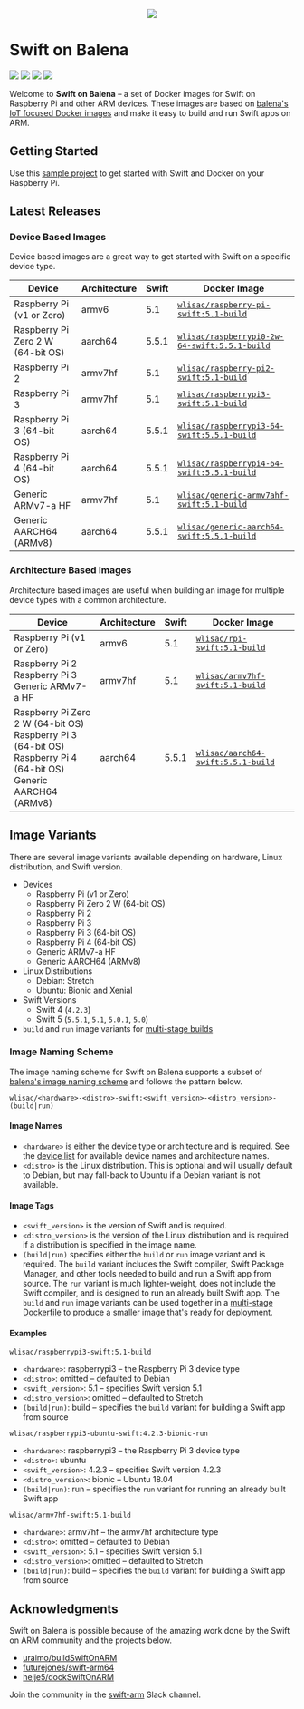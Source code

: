 <p align="center">
  <img src="Assets/logo.svg">
</p>

# Swift on Balena

<p>
    <img src="https://img.shields.io/badge/Swift-4 | 5-orange.svg" />
    <img src="https://img.shields.io/badge/architectures-ARMv6 | ARMv7 | ARMv8-lightgray.svg" />
    <a href="https://twitter.com/wlisac"><img src="https://img.shields.io/badge/twitter-@wlisac-blue.svg" /></a>
    <a href="https://launchpass.com/swift-arm"><img src="https://img.shields.io/badge/slack-swift--arm-purple.svg" /></a>
</p>

Welcome to **Swift on Balena** – a set of Docker images for Swift on Raspberry Pi and other ARM devices. These images are based on [balena's IoT focused Docker images](https://www.balena.io/docs/reference/base-images/base-images/) and make it easy to build and run Swift apps on ARM. 

## Getting Started

Use this [sample project](https://github.com/wlisac/balena-swift-hello-world) to get started with Swift and Docker on your Raspberry Pi.


## Latest Releases

### Device Based Images
Device based images are a great way to get started with Swift on a specific device type.

| Device                                | Architecture | Swift | Docker Image                                                                                             |
|---------------------------------------|--------------|-------|----------------------------------------------------------------------------------------------------------|
| Raspberry Pi (v1 or Zero)             | armv6        | 5.1   | [`wlisac/raspberry-pi-swift:5.1-build`](https://hub.docker.com/r/wlisac/raspberry-pi-swift/tags)         |
| Raspberry Pi Zero 2 W<br>(64-bit OS) | aarch64      | 5.5.1 | [`wlisac/raspberrypi0-2w-64-swift:5.5.1-build`](https://hub.docker.com/r/wlisac/raspberrypi0-2w-64-swift/tags)         |
| Raspberry Pi 2                        | armv7hf      | 5.1   | [`wlisac/raspberry-pi2-swift:5.1-build`](https://hub.docker.com/r/wlisac/raspberry-pi2-swift/tags)       |
| Raspberry Pi 3                        | armv7hf      | 5.1   | [`wlisac/raspberrypi3-swift:5.1-build`](https://hub.docker.com/r/wlisac/raspberrypi3-swift/tags)         |
| Raspberry Pi 3 (64-bit OS)            | aarch64      | 5.5.1 | [`wlisac/raspberrypi3-64-swift:5.5.1-build`](https://hub.docker.com/r/wlisac/raspberrypi3-64-swift/tags)   |
| Raspberry Pi 4 (64-bit OS)            | aarch64      | 5.5.1 | [`wlisac/raspberrypi4-64-swift:5.5.1-build`](https://hub.docker.com/r/wlisac/raspberrypi4-64-swift/tags)   |
| Generic ARMv7-a HF                    | armv7hf      | 5.1   | [`wlisac/generic-armv7ahf-swift:5.1-build`](https://hub.docker.com/r/wlisac/generic-armv7ahf-swift/tags) |
| Generic AARCH64 (ARMv8)               | aarch64      | 5.5.1 | [`wlisac/generic-aarch64-swift:5.5.1-build`](https://hub.docker.com/r/wlisac/generic-aarch64-swift/tags)   |

### Architecture Based Images
Architecture based images are useful when building an image for multiple device types with a common architecture.

| Device                                                                                          | Architecture | Swift | Docker Image                                                                           |
|-------------------------------------------------------------------------------------------------|--------------|-------|----------------------------------------------------------------------------------------|
| Raspberry Pi (v1 or Zero)                                                                       | armv6        | 5.1   | [`wlisac/rpi-swift:5.1-build`](https://hub.docker.com/r/wlisac/rpi-swift/tags)         |
| Raspberry Pi 2<br>Raspberry Pi 3<br>Generic ARMv7-a HF                                          | armv7hf      | 5.1   | [`wlisac/armv7hf-swift:5.1-build`](https://hub.docker.com/r/wlisac/armv7hf-swift/tags) |
| Raspberry Pi Zero 2 W (64-bit OS)<br>Raspberry Pi 3 (64-bit OS)<br>Raspberry Pi 4 (64-bit OS)<br>Generic AARCH64 (ARMv8)             | aarch64      | 5.5.1 | [`wlisac/aarch64-swift:5.5.1-build`](https://hub.docker.com/r/wlisac/aarch64-swift/tags) |

## Image Variants

There are several image variants available depending on hardware, Linux distribution, and Swift version.

- Devices
    - Raspberry Pi (v1 or Zero)
    - Raspberry Pi Zero 2 W (64-bit OS)
    - Raspberry Pi 2
    - Raspberry Pi 3
    - Raspberry Pi 3 (64-bit OS)
    - Raspberry Pi 4 (64-bit OS)
    - Generic ARMv7-a HF
    - Generic AARCH64 (ARMv8)
- Linux Distributions
    - Debian: Stretch
    - Ubuntu: Bionic and Xenial
- Swift Versions
    - Swift 4 (`4.2.3`)
    - Swift 5 (`5.5.1`, `5.1`, `5.0.1`, `5.0`)
- `build` and `run` image variants for [multi-stage builds](https://docs.docker.com/develop/develop-images/multistage-build/)

### Image Naming Scheme

The image naming scheme for Swift on Balena supports a subset of [balena's image naming scheme](https://www.balena.io/docs/reference/base-images/base-images/#how-the-image-naming-scheme-works) and follows the pattern below.

```plain
wlisac/<hardware>-<distro>-swift:<swift_version>-<distro_version>-(build|run)
```

#### Image Names

- `<hardware>` is either the device type or architecture and is required. See the [device list](Documentation/Device%20List.md) for available device names and architecture names.
- `<distro>` is the Linux distribution. This is optional and will usually default to Debian, but may fall-back to Ubuntu if a Debian variant is not available.

#### Image Tags

- `<swift_version>` is the version of Swift and is required.
- `<distro_version>` is the version of the Linux distribution and is required if a distribution is specified in the image name.
- `(build|run)` specifies either the `build` or `run` image variant and is required. The `build` variant includes the Swift compiler, Swift Package Manager, and other tools needed to build and run a Swift app from source. The `run` variant is much lighter-weight, does not include the Swift compiler, and is designed to run an already built Swift app. The `build` and `run` image variants can be used together in a [multi-stage Dockerfile](https://github.com/wlisac/balena-swift-hello-world/blob/b439fddbbda93019ed8747d249efc9fc8bb4c4c7/Dockerfile.raspberrypi3) to produce a smaller image that's ready for deployment.

#### Examples

`wlisac/raspberrypi3-swift:5.1-build`

- `<hardware>`: raspberrypi3 – the Raspberry Pi 3 device type
- `<distro>`: omitted – defaulted to Debian
- `<swift_version>`: 5.1 – specifies Swift version 5.1
- `<distro_version>`: omitted – defaulted to Stretch
- `(build|run)`: build – specifies the `build` variant for building a Swift app from source

`wlisac/raspberrypi3-ubuntu-swift:4.2.3-bionic-run`

- `<hardware>`: raspberrypi3 – the Raspberry Pi 3 device type
- `<distro>`: ubuntu
- `<swift_version>`: 4.2.3 – specifies Swift version 4.2.3
- `<distro_version>`: bionic – Ubuntu 18.04
- `(build|run)`: run – specifies the `run` variant for running an already built Swift app

`wlisac/armv7hf-swift:5.1-build`

- `<hardware>`: armv7hf – the armv7hf architecture type
- `<distro>`: omitted – defaulted to Debian
- `<swift_version>`: 5.1 – specifies Swift version 5.1
- `<distro_version>`: omitted – defaulted to Stretch
- `(build|run)`: build – specifies the `build` variant for building a Swift app from source

## Acknowledgments

Swift on Balena is possible because of the amazing work done by the Swift on ARM community and the projects below.

- [uraimo/buildSwiftOnARM](https://github.com/uraimo/buildSwiftOnARM)
- [futurejones/swift-arm64](https://github.com/futurejones/swift-arm64)
- [helje5/dockSwiftOnARM](https://github.com/helje5/dockSwiftOnARM)

Join the community in the [swift-arm](https://launchpass.com/swift-arm) Slack channel.
